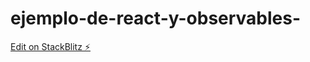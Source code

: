 # ejemplo-de-react-y-observables-

[Edit on StackBlitz ⚡️](https://stackblitz.com/edit/react-ts-dkccg8)